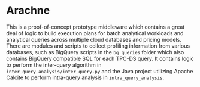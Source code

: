 # Arachne

This is a proof-of-concept prototype middleware which contains a great deal of logic to build execution plans for batch analytical workloads and analytical queries across multiple cloud databases and pricing models. There are modules and scripts to collect profiling information from various databases, such as BigQuery scripts in the `bq_queries` folder which also contains BigQuery compatible SQL for each TPC-DS query. It contains logic to perform the inter-query algorithm in `inter_query_analysis/inter_query.py` and the Java project utilizing Apache Calcite to perform intra-query analysis in `intra_query_analysis`. 

